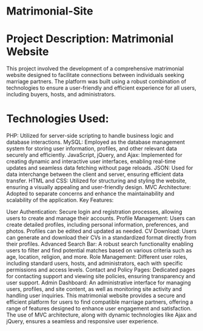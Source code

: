 # Matrimonial-Site

# Project Description: Matrimonial Website
This project involved the development of a comprehensive matrimonial website designed to facilitate connections between individuals seeking marriage partners. The platform was built using a robust combination of technologies to ensure a user-friendly and efficient experience for all users, including buyers, hosts, and administrators.

# Technologies Used:

PHP: Utilized for server-side scripting to handle business logic and database interactions.
MySQL: Employed as the database management system for storing user information, profiles, and other relevant data securely and efficiently.
JavaScript, jQuery, and Ajax: Implemented for creating dynamic and interactive user interfaces, enabling real-time updates and seamless data fetching without page reloads.
JSON: Used for data interchange between the client and server, ensuring efficient data transfer.
HTML and CSS: Utilized for structuring and styling the website, ensuring a visually appealing and user-friendly design.
MVC Architecture: Adopted to separate concerns and enhance the maintainability and scalability of the application.
Key Features:

User Authentication: Secure login and registration processes, allowing users to create and manage their accounts.
Profile Management: Users can create detailed profiles, including personal information, preferences, and photos. Profiles can be edited and updated as needed.
CV Download: Users can generate and download their CVs in a standardized format directly from their profiles.
Advanced Search Bar: A robust search functionality enabling users to filter and find potential matches based on various criteria such as age, location, religion, and more.
Role Management: Different user roles, including standard users, hosts, and administrators, each with specific permissions and access levels.
Contact and Policy Pages: Dedicated pages for contacting support and viewing site policies, ensuring transparency and user support.
Admin Dashboard: An administrative interface for managing users, profiles, and site content, as well as monitoring site activity and handling user inquiries.
This matrimonial website provides a secure and efficient platform for users to find compatible marriage partners, offering a range of features designed to enhance user engagement and satisfaction. The use of MVC architecture, along with dynamic technologies like Ajax and jQuery, ensures a seamless and responsive user experience.

